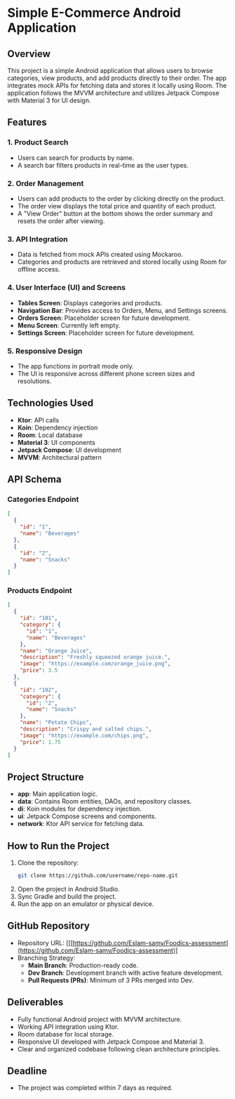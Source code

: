 # Simple E-Commerce Android Application

## Overview
This project is a simple Android application that allows users to browse categories, view products, and add products directly to their order. The app integrates mock APIs for fetching data and stores it locally using Room. The application follows the MVVM architecture and utilizes Jetpack Compose with Material 3 for UI design.

## Features
### 1. Product Search
- Users can search for products by name.
- A search bar filters products in real-time as the user types.

### 2. Order Management
- Users can add products to the order by clicking directly on the product.
- The order view displays the total price and quantity of each product.
- A "View Order" button at the bottom shows the order summary and resets the order after viewing.

### 3. API Integration
- Data is fetched from mock APIs created using Mockaroo.
- Categories and products are retrieved and stored locally using Room for offline access.

### 4. User Interface (UI) and Screens
- **Tables Screen**: Displays categories and products.
- **Navigation Bar**: Provides access to Orders, Menu, and Settings screens.
- **Orders Screen**: Placeholder screen for future development.
- **Menu Screen**: Currently left empty.
- **Settings Screen**: Placeholder screen for future development.

### 5. Responsive Design
- The app functions in portrait mode only.
- The UI is responsive across different phone screen sizes and resolutions.

## Technologies Used
- **Ktor**: API calls
- **Koin**: Dependency injection
- **Room**: Local database
- **Material 3**: UI components
- **Jetpack Compose**: UI development
- **MVVM**: Architectural pattern

## API Schema
### Categories Endpoint
```json
[
  {
    "id": "1",
    "name": "Beverages"
  },
  {
    "id": "2",
    "name": "Snacks"
  }
]
```

### Products Endpoint
```json
[
  {
    "id": "101",
    "category": {
      "id": "1",
      "name": "Beverages"
    },
    "name": "Orange Juice",
    "description": "Freshly squeezed orange juice.",
    "image": "https://example.com/orange_juice.png",
    "price": 3.5
  },
  {
    "id": "102",
    "category": {
      "id": "2",
      "name": "Snacks"
    },
    "name": "Potato Chips",
    "description": "Crispy and salted chips.",
    "image": "https://example.com/chips.png",
    "price": 1.75
  }
]
```

## Project Structure
- **app**: Main application logic.
- **data**: Contains Room entities, DAOs, and repository classes.
- **di**: Koin modules for dependency injection.
- **ui**: Jetpack Compose screens and components.
- **network**: Ktor API service for fetching data.

## How to Run the Project
1. Clone the repository:
   ```bash
   git clone https://github.com/username/repo-name.git
   ```
2. Open the project in Android Studio.
3. Sync Gradle and build the project.
4. Run the app on an emulator or physical device.

## GitHub Repository
- Repository URL: [[[https://github.com/Eslam-samy/Foodics-assessment](https://github.com/Eslam-samy/Foodics-assessment)]
- Branching Strategy:
  - **Main Branch**: Production-ready code.
  - **Dev Branch**: Development branch with active feature development.
  - **Pull Requests (PRs)**: Minimum of 3 PRs merged into Dev.

## Deliverables
- Fully functional Android project with MVVM architecture.
- Working API integration using Ktor.
- Room database for local storage.
- Responsive UI developed with Jetpack Compose and Material 3.
- Clear and organized codebase following clean architecture principles.

## Deadline
- The project was completed within 7 days as required.

